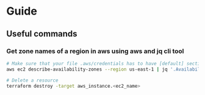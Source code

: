 # Guide

## Useful commands

### Get zone names of a region in aws using aws and jq cli tool

```bash
# Make sure that your file .aws/credentials has to have [default] section
aws ec2 describe-availability-zones --region us-east-1 | jq '.AvailabilityZones[].ZoneName'
```

```bash
# Delete a resource
terraform destroy -target aws_instance.<ec2_name>
```

